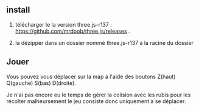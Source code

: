 ## install ##

1. télécharger le la version three.js-r137 : https://github.com/mrdoob/three.js/releases .

2. la dézipper dans un dossier nommé three.js-r137 à la racine du dossier


## Jouer ##

Vous pouvez vous déplacer sur la map à l'aide des boutons Z(haut) Q(gauche) S(bas) D(droite).

Je n'ai pas encore eu le temps de gérer la colision avec les rubis pour les récolter malheursement le jeu consiste donc uniquement à se déplacer.